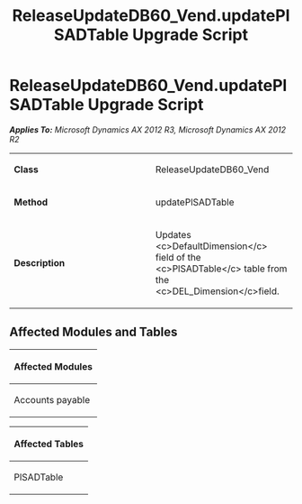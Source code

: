 ﻿---
title: ReleaseUpdateDB60_Vend.updatePlSADTable Upgrade Script
TOCTitle: ReleaseUpdateDB60_Vend.updatePlSADTable Upgrade Script
ms:assetid: d62d991a-ed84-1436-2397-9ef4f8228a04
ms:mtpsurl: https://msdn.microsoft.com/en-us/library/JJ687062(v=AX.60)
ms:contentKeyID: 49711510
ms.date: 05/18/2015
mtps_version: v=AX.60
---

# ReleaseUpdateDB60\_Vend.updatePlSADTable Upgrade Script 


_**Applies To:** Microsoft Dynamics AX 2012 R3, Microsoft Dynamics AX 2012 R2_

<table>
<colgroup>
<col style="width: 50%" />
<col style="width: 50%" />
</colgroup>
<tbody>
<tr class="odd">
<td><p><strong>Class</strong></p></td>
<td><p>ReleaseUpdateDB60_Vend</p></td>
</tr>
<tr class="even">
<td><p><strong>Method</strong></p></td>
<td><p>updatePlSADTable</p></td>
</tr>
<tr class="odd">
<td><p><strong>Description</strong></p></td>
<td><p>Updates &lt;c&gt;DefaultDimension&lt;/c&gt; field of the &lt;c&gt;PlSADTable&lt;/c&gt; table from the &lt;c&gt;DEL_Dimension&lt;/c&gt;field.</p></td>
</tr>
</tbody>
</table>


## Affected Modules and Tables

<table>
<colgroup>
<col style="width: 100%" />
</colgroup>
<thead>
<tr class="header">
<th><p>Affected Modules</p></th>
</tr>
</thead>
<tbody>
<tr class="odd">
<td><p>Accounts payable</p></td>
</tr>
</tbody>
</table>


<table>
<colgroup>
<col style="width: 100%" />
</colgroup>
<thead>
<tr class="header">
<th><p>Affected Tables</p></th>
</tr>
</thead>
<tbody>
<tr class="odd">
<td><p>PlSADTable</p></td>
</tr>
</tbody>
</table>

  


